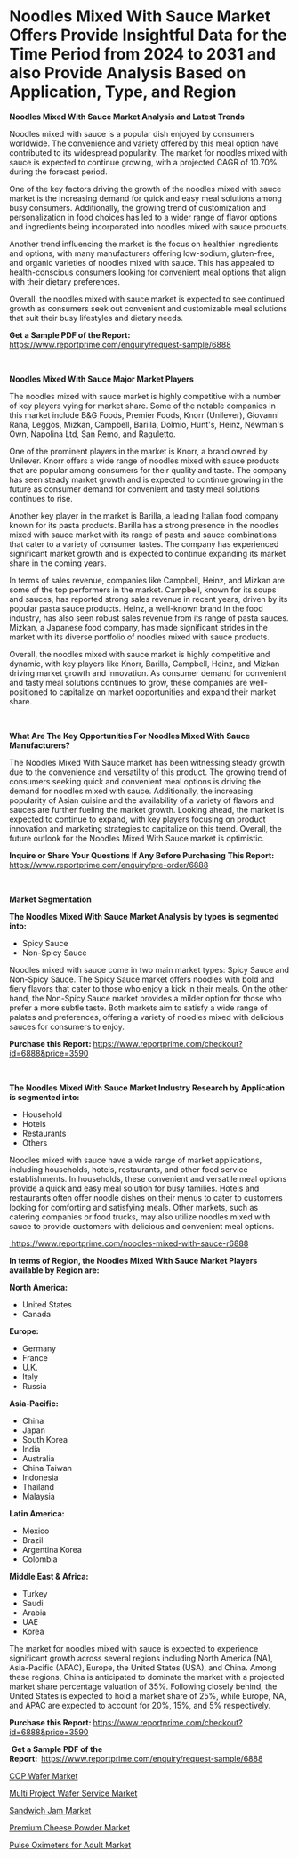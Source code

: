 <p><h1>Noodles Mixed With Sauce Market Offers Provide Insightful Data for the Time Period from 2024 to 2031 and also Provide Analysis Based on Application, Type, and Region</h1></p><p><strong>Noodles Mixed With Sauce Market Analysis and Latest Trends</strong></p>
<p><p>Noodles mixed with sauce is a popular dish enjoyed by consumers worldwide. The convenience and variety offered by this meal option have contributed to its widespread popularity. The market for noodles mixed with sauce is expected to continue growing, with a projected CAGR of 10.70% during the forecast period.</p><p>One of the key factors driving the growth of the noodles mixed with sauce market is the increasing demand for quick and easy meal solutions among busy consumers. Additionally, the growing trend of customization and personalization in food choices has led to a wider range of flavor options and ingredients being incorporated into noodles mixed with sauce products.</p><p>Another trend influencing the market is the focus on healthier ingredients and options, with many manufacturers offering low-sodium, gluten-free, and organic varieties of noodles mixed with sauce. This has appealed to health-conscious consumers looking for convenient meal options that align with their dietary preferences.</p><p>Overall, the noodles mixed with sauce market is expected to see continued growth as consumers seek out convenient and customizable meal solutions that suit their busy lifestyles and dietary needs.</p></p>
<p><strong>Get a Sample PDF of the Report:&nbsp;</strong> <a href="https://www.reportprime.com/enquiry/request-sample/6888">https://www.reportprime.com/enquiry/request-sample/6888</a></p>
<p>&nbsp;</p>
<p><strong>Noodles Mixed With Sauce Major Market Players</strong></p>
<p><p>The noodles mixed with sauce market is highly competitive with a number of key players vying for market share. Some of the notable companies in this market include B&G Foods, Premier Foods, Knorr (Unilever), Giovanni Rana, Leggos, Mizkan, Campbell, Barilla, Dolmio, Hunt's, Heinz, Newman's Own, Napolina Ltd, San Remo, and Raguletto.</p><p>One of the prominent players in the market is Knorr, a brand owned by Unilever. Knorr offers a wide range of noodles mixed with sauce products that are popular among consumers for their quality and taste. The company has seen steady market growth and is expected to continue growing in the future as consumer demand for convenient and tasty meal solutions continues to rise.</p><p>Another key player in the market is Barilla, a leading Italian food company known for its pasta products. Barilla has a strong presence in the noodles mixed with sauce market with its range of pasta and sauce combinations that cater to a variety of consumer tastes. The company has experienced significant market growth and is expected to continue expanding its market share in the coming years.</p><p>In terms of sales revenue, companies like Campbell, Heinz, and Mizkan are some of the top performers in the market. Campbell, known for its soups and sauces, has reported strong sales revenue in recent years, driven by its popular pasta sauce products. Heinz, a well-known brand in the food industry, has also seen robust sales revenue from its range of pasta sauces. Mizkan, a Japanese food company, has made significant strides in the market with its diverse portfolio of noodles mixed with sauce products.</p><p>Overall, the noodles mixed with sauce market is highly competitive and dynamic, with key players like Knorr, Barilla, Campbell, Heinz, and Mizkan driving market growth and innovation. As consumer demand for convenient and tasty meal solutions continues to grow, these companies are well-positioned to capitalize on market opportunities and expand their market share.</p></p>
<p>&nbsp;</p>
<p><strong>What Are The Key Opportunities For Noodles Mixed With Sauce Manufacturers?</strong></p>
<p><p>The Noodles Mixed With Sauce market has been witnessing steady growth due to the convenience and versatility of this product. The growing trend of consumers seeking quick and convenient meal options is driving the demand for noodles mixed with sauce. Additionally, the increasing popularity of Asian cuisine and the availability of a variety of flavors and sauces are further fueling the market growth. Looking ahead, the market is expected to continue to expand, with key players focusing on product innovation and marketing strategies to capitalize on this trend. Overall, the future outlook for the Noodles Mixed With Sauce market is optimistic.</p></p>
<p><strong>Inquire or Share Your Questions If Any Before Purchasing This Report:</strong> <a href="https://www.reportprime.com/enquiry/pre-order/6888">https://www.reportprime.com/enquiry/pre-order/6888</a></p>
<p>&nbsp;</p>
<p><strong>Market Segmentation</strong></p>
<p><strong>The Noodles Mixed With Sauce Market Analysis by types is segmented into:</strong></p>
<p><ul><li>Spicy Sauce</li><li>Non-Spicy Sauce</li></ul></p>
<p><p>Noodles mixed with sauce come in two main market types: Spicy Sauce and Non-Spicy Sauce. The Spicy Sauce market offers noodles with bold and fiery flavors that cater to those who enjoy a kick in their meals. On the other hand, the Non-Spicy Sauce market provides a milder option for those who prefer a more subtle taste. Both markets aim to satisfy a wide range of palates and preferences, offering a variety of noodles mixed with delicious sauces for consumers to enjoy.</p></p>
<p><strong>Purchase this Report:&nbsp;</strong><a href="https://www.reportprime.com/checkout?id=6888&price=3590">https://www.reportprime.com/checkout?id=6888&price=3590</a></p>
<p>&nbsp;</p>
<p><strong>The Noodles Mixed With Sauce Market Industry Research by Application is segmented into:</strong></p>
<p><ul><li>Household</li><li>Hotels</li><li>Restaurants</li><li>Others</li></ul></p>
<p><p>Noodles mixed with sauce have a wide range of market applications, including households, hotels, restaurants, and other food service establishments. In households, these convenient and versatile meal options provide a quick and easy meal solution for busy families. Hotels and restaurants often offer noodle dishes on their menus to cater to customers looking for comforting and satisfying meals. Other markets, such as catering companies or food trucks, may also utilize noodles mixed with sauce to provide customers with delicious and convenient meal options.</p></p>
<p><a href="https://www.reportprime.com/noodles-mixed-with-sauce-r6888">&nbsp;https://www.reportprime.com/noodles-mixed-with-sauce-r6888</a></p>
<p><strong>In terms of Region, the Noodles Mixed With Sauce Market Players available by Region are:</strong></p>
<p>
    <p> <strong> North America: </strong>
        <ul>
            <li>United States</li>
            <li>Canada</li>
        </ul>
        </p> 
    <p> <strong> Europe: </strong>
        <ul>
            <li>Germany</li>
            <li>France</li>
            <li>U.K.</li>
            <li>Italy</li>
            <li>Russia</li>
        </ul>
        </p> 
    <p> <strong> Asia-Pacific: </strong>
        <ul>
            <li>China</li>
            <li>Japan</li>
            <li>South Korea</li>
            <li>India</li>
            <li>Australia</li>
            <li>China Taiwan</li>
            <li>Indonesia</li>
            <li>Thailand</li>
            <li>Malaysia</li>
        </ul>
        </p> 
    <p> <strong> Latin America: </strong>
        <ul>
            <li>Mexico</li>
            <li>Brazil</li>
            <li>Argentina Korea</li>
            <li>Colombia</li>
        </ul>
        </p> 
    <p> <strong> Middle East & Africa: </strong>
        <ul>
            <li>Turkey</li>
            <li>Saudi</li>
            <li>Arabia</li>
            <li>UAE</li>
            <li>Korea</li>
        </ul>
    </p>
    </p>
<p><p>The market for noodles mixed with sauce is expected to experience significant growth across several regions including North America (NA), Asia-Pacific (APAC), Europe, the United States (USA), and China. Among these regions, China is anticipated to dominate the market with a projected market share percentage valuation of 35%. Following closely behind, the United States is expected to hold a market share of 25%, while Europe, NA, and APAC are expected to account for 20%, 15%, and 5% respectively.</p></p>
<p><strong>Purchase this Report: </strong><a href="https://www.reportprime.com/checkout?id=6888&price=3590">https://www.reportprime.com/checkout?id=6888&price=3590</a></p>
<p>&nbsp;<strong>Get a Sample PDF of the Report:&nbsp;&nbsp;</strong><a href="https://www.reportprime.com/enquiry/request-sample/6888">https://www.reportprime.com/enquiry/request-sample/6888</a></p>
<p><strong></strong></p>
<p><p><a href="https://www.linkedin.com/pulse/cop-wafer-market-growth-outlook-from-2024-2031-projecting-63-5at0c?trackingId=EinZKKPzShqfrktqyP2Z6g%3D%3D">COP Wafer Market</a></p><p><a href="https://www.linkedin.com/pulse/multi-project-wafer-service-market-global-regional-analysis-duhnf?trackingId=IjvWXJ4qRKuHGbPnqGAJTQ%3D%3D">Multi Project Wafer Service Market</a></p><p><a href="https://github.com/ochgvvcj16/Market-Research-Report-List-1/blob/main/sandwich-jam-market.md">Sandwich Jam Market</a></p><p><a href="https://github.com/btwcqfvq34/Market-Research-Report-List-2/blob/main/premium-cheese-powder-market.md">Premium Cheese Powder Market</a></p><p><a href="https://medium.com/@irwingibson2023/global-pulse-oximeters-for-adult-market-is-projected-to-grow-at-a-cagr-of-8-1-29c57f59d184">Pulse Oximeters for Adult Market</a></p></p>